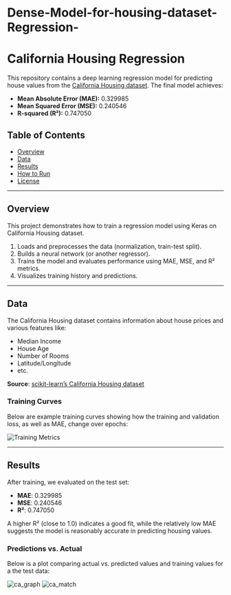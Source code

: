 # Dense-Model-for-housing-dataset-Regression-

# California Housing Regression

This repository contains a deep learning regression model for predicting house values from the [California Housing dataset](https://scikit-learn.org/stable/datasets/real_world.html#california-housing-dataset). The final model achieves:

- **Mean Absolute Error (MAE):** 0.329985
- **Mean Squared Error (MSE):** 0.240546
- **R-squared (R²):** 0.747050

## Table of Contents

- [Overview](#overview)
- [Data](#data)
- [Results](#results)
- [How to Run](#how-to-run)
- [License](#license)

---

## Overview

This project demonstrates how to train a regression model using Keras on California Housing dataset.

1. Loads and preprocesses the data (normalization, train-test split).
2. Builds a neural network (or another regressor).
3. Trains the model and evaluates performance using MAE, MSE, and R² metrics.
4. Visualizes training history and predictions.

---

## Data

The California Housing dataset contains information about house prices and various features like:
- Median Income
- House Age
- Number of Rooms
- Latitude/Longitude
- etc.

**Source**: [scikit-learn’s California Housing dataset](https://scikit-learn.org/stable/datasets/real_world.html#california-housing-dataset)


### Training Curves

Below are example training curves showing how the training and validation loss, as well as MAE, change over epochs:

![Training Metrics](images/metrics.png)

---

## Results

After training, we evaluated on the test set:

- **MAE**: 0.329985  
- **MSE**: 0.240546  
- **R²**: 0.747050  

A higher R² (close to 1.0) indicates a good fit, while the relatively low MAE suggests the model is reasonably accurate in predicting housing values.

### Predictions vs. Actual

Below is a plot comparing actual vs. predicted values and training values for a the test data:

![ca_graph](https://github.com/user-attachments/assets/c03b9e40-7d47-4d0c-850f-40a640c3ca39)
![ca_match](https://github.com/user-attachments/assets/18f0d98f-638c-42cd-87f1-e160361d64fb)



